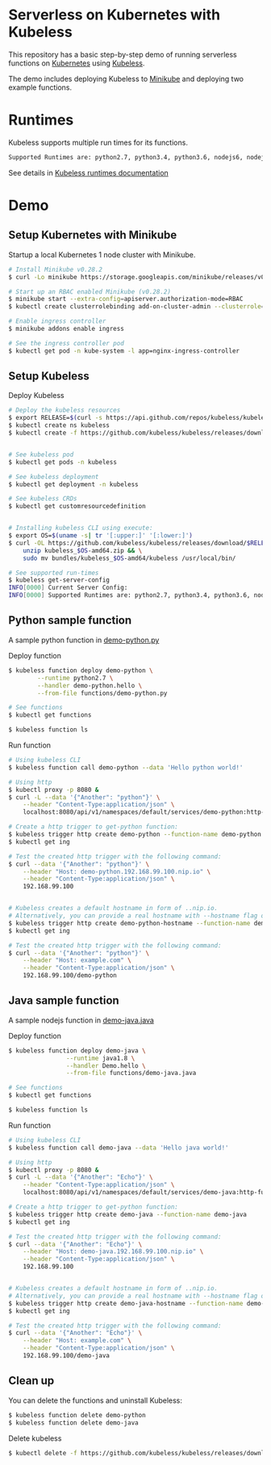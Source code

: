 # Serverless on Kubernetes with Kubeless
This repository has a basic step-by-step demo of running serverless functions on [Kubernetes](https://kubernetes.io/) using [Kubeless](https://github.com/kubeless/kubeless).

The demo includes deploying Kubeless to [Minikube](https://github.com/kubernetes/minikube) and deploying two example functions.

# Runtimes
Kubeless supports multiple run times for its functions.
```bash
Supported Runtimes are: python2.7, python3.4, python3.6, nodejs6, nodejs8, nodejs_distroless8, ruby2.4, php7.2, go1.10, dotnetcore2.0, java1.8, ballerina0.981.0, jvm1.8 
```
See details in [Kubeless runtimes documentation](https://kubeless.io/docs/runtimes/)  


# Demo
## Setup Kubernetes with Minikube
Startup a local Kubernetes 1 node cluster with Minikube.
```bash
# Install Minikube v0.28.2
$ curl -Lo minikube https://storage.googleapis.com/minikube/releases/v0.28.2/minikube-darwin-amd64 && chmod +x minikube && sudo mv minikube /usr/local/bin/

# Start up an RBAC enabled Minikube (v0.28.2)
$ minikube start --extra-config=apiserver.authorization-mode=RBAC
$ kubectl create clusterrolebinding add-on-cluster-admin --clusterrole=cluster-admin --serviceaccount=kube-system:default

# Enable ingress controller
$ minikube addons enable ingress

# See the ingress controller pod
$ kubectl get pod -n kube-system -l app=nginx-ingress-controller
```

## Setup Kubeless
Deploy Kubeless
```bash
# Deploy the kubeless resources
$ export RELEASE=$(curl -s https://api.github.com/repos/kubeless/kubeless/releases/latest | grep tag_name | cut -d '"' -f 4)
$ kubectl create ns kubeless
$ kubectl create -f https://github.com/kubeless/kubeless/releases/download/$RELEASE/kubeless-$RELEASE.yaml


# See kubeless pod
$ kubectl get pods -n kubeless

# See kubeless deployment
$ kubectl get deployment -n kubeless

# See kubeless CRDs
$ kubectl get customresourcedefinition


# Installing kubeless CLI using execute:
$ export OS=$(uname -s| tr '[:upper:]' '[:lower:]')
$ curl -OL https://github.com/kubeless/kubeless/releases/download/$RELEASE/kubeless_$OS-amd64.zip && \
    unzip kubeless_$OS-amd64.zip && \
    sudo mv bundles/kubeless_$OS-amd64/kubeless /usr/local/bin/

# See supported run-times
$ kubeless get-server-config
INFO[0000] Current Server Config:                       
INFO[0000] Supported Runtimes are: python2.7, python3.4, python3.6, nodejs6, nodejs8, nodejs_distroless8, ruby2.4, php7.2, go1.10, dotnetcore2.0, java1.8, ballerina0.981.0, jvm1.8 
```

## Python sample function
A sample python function in [demo-python.py](functions/demo-python.py)

Deploy function
```bash
$ kubeless function deploy demo-python \
        --runtime python2.7 \
        --handler demo-python.hello \
        --from-file functions/demo-python.py

# See functions
$ kubectl get functions

$ kubeless function ls
```

Run function
```bash
# Using kubeless CLI
$ kubeless function call demo-python --data 'Hello python world!'

# Using http
$ kubectl proxy -p 8080 &
$ curl -L --data '{"Another": "python"}' \
    --header "Content-Type:application/json" \
    localhost:8080/api/v1/namespaces/default/services/demo-python:http-function-port/proxy/

# Create a http trigger to get-python function:
$ kubeless trigger http create demo-python --function-name demo-python
$ kubectl get ing

# Test the created http trigger with the following command:
$ curl --data '{"Another": "python"}' \
    --header "Host: demo-python.192.168.99.100.nip.io" \
    --header "Content-Type:application/json" \
    192.168.99.100


# Kubeless creates a default hostname in form of ..nip.io.
# Alternatively, you can provide a real hostname with --hostname flag or use a different --path like this:
$ kubeless trigger http create demo-python-hostname --function-name demo-python --path demo-python --hostname example.com
$ kubectl get ing

# Test the created http trigger with the following command:
$ curl --data '{"Another": "python"}' \
    --header "Host: example.com" \
    --header "Content-Type:application/json" \
    192.168.99.100/demo-python
```

## Java sample function
A sample nodejs function in [demo-java.java](functions/demo-java.java)

Deploy function
```bash
$ kubeless function deploy demo-java \
                --runtime java1.8 \
                --handler Demo.hello \
                --from-file functions/demo-java.java

# See functions
$ kubectl get functions

$ kubeless function ls
```

Run function
```bash
# Using kubeless CLI
$ kubeless function call demo-java --data 'Hello java world!'

# Using http
$ kubectl proxy -p 8080 &
$ curl -L --data '{"Another": "Echo"}' \
    --header "Content-Type:application/json" \
    localhost:8080/api/v1/namespaces/default/services/demo-java:http-function-port/proxy/

# Create a http trigger to get-python function:
$ kubeless trigger http create demo-java --function-name demo-java
$ kubectl get ing

# Test the created http trigger with the following command:
$ curl --data '{"Another": "Echo"}' \
    --header "Host: demo-java.192.168.99.100.nip.io" \
    --header "Content-Type:application/json" \
    192.168.99.100


# Kubeless creates a default hostname in form of ..nip.io.
# Alternatively, you can provide a real hostname with --hostname flag or use a different --path like this:
$ kubeless trigger http create demo-java-hostname --function-name demo-java --path demo-java --hostname example.com
$ kubectl get ing

# Test the created http trigger with the following command:
$ curl --data '{"Another": "Echo"}' \
    --header "Host: example.com" \
    --header "Content-Type:application/json" \
    192.168.99.100/demo-java
```


## Clean up
You can delete the functions and uninstall Kubeless:
```bash
$ kubeless function delete demo-python
$ kubeless function delete demo-java
```

Delete kubeless
```bash
$ kubectl delete -f https://github.com/kubeless/kubeless/releases/download/$RELEASE/kubeless-$RELEASE.yaml
```
